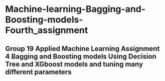 # Machine-learning-Bagging-and-Boosting-models-Fourth_assignment

## Group 19 Applied Machine Learning Assignment 4 Bagging and Boosting models Using Decision Tree and XGboost models and tuning many different parameters

